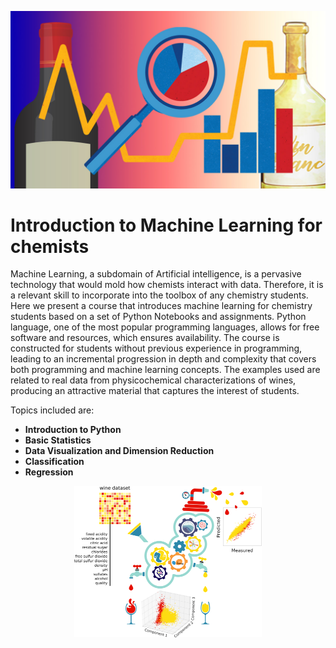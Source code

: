 <p align="center">
  <img src="https://github.com/ML4chemArg/Intro-to-Machine-Learning-in-Chemistry/blob/main/images/banner.jpg" alt="banner" class="center" width="700"/>
</p>

# Introduction to Machine Learning for chemists

Machine Learning, a subdomain of Artificial intelligence, is a pervasive technology that would mold how chemists interact with data. Therefore, it is a relevant skill to incorporate into the toolbox of any chemistry students. Here we present a course that introduces machine learning for chemistry students based on a set of Python Notebooks and assignments. Python language, one of the most popular programming languages, allows for free software and resources, which ensures availability. The course is constructed for students without previous experience in programming, leading to an incremental progression in depth and complexity that covers both programming and machine learning concepts. The examples used are related to real data from physicochemical characterizations of wines, producing an attractive material that captures the interest of students.

Topics included are:
* **Introduction to Python**
* **Basic Statistics**
* **Data Visualization and Dimension Reduction**
* **Classification**
* **Regression**

<p align="center">
  <img src="https://github.com/ML4chemArg/Intro-to-Machine-Learning-in-Chemistry/blob/main/images/Fig1.png" alt="fig1" width="300"/>
</p>

